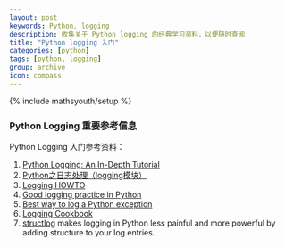 ```yaml
---
layout: post
keywords: Python, logging
description: 收集关于 Python logging 的经典学习资料，以便随时查阅
title: "Python logging 入门"
categories: [python]
tags: [python, logging]
group: archive
icon: compass
---
```

{% include mathsyouth/setup %}


### Python Logging 重要参考信息

Python Logging 入门参考资料：

1. [Python Logging: An In-Depth Tutorial](https://www.toptal.com/python/in-depth-python-logging)
2. [Python之日志处理（logging模块）](https://www.cnblogs.com/yyds/p/6901864.html)
1. [Logging HOWTO](https://docs.python.org/3/howto/logging.html)
3. [Good logging practice in Python](https://fangpenlin.com/posts/2012/08/26/good-logging-practice-in-python/)
5. [Best way to log a Python exception](http://stackoverflow.com/questions/5191830/best-way-to-log-a-python-exception)
1. [Logging Cookbook](https://docs.python.org/3/howto/logging-cookbook.html)
1. [structlog](https://github.com/hynek/structlog) makes logging in Python less painful and more powerful by adding structure to your log entries.

